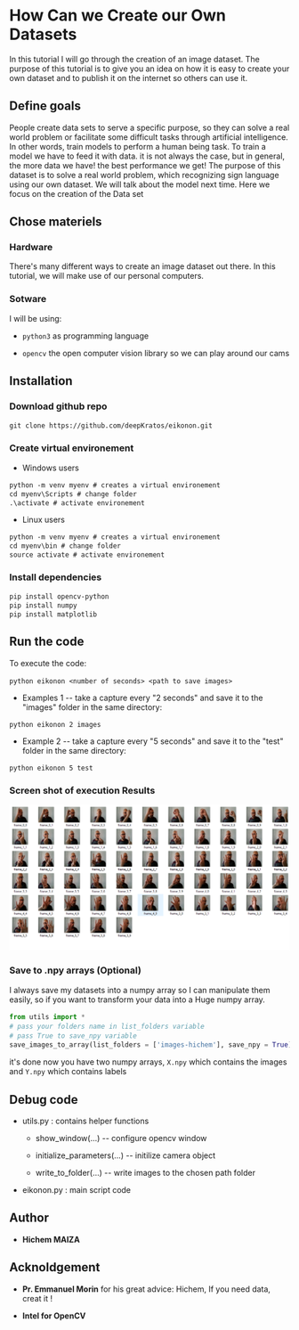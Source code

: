 # How Can we Create our Own Datasets

In this tutorial I will go through the creation of an image dataset. The purpose of this tutorial is to give you an idea on how it is easy to create your own dataset and to publish it on the internet so others can use it.

## Define goals

People create data sets to serve a specific purpose, so they can solve a real world problem or facilitate some difficult tasks through artificial intelligence. In other words, train models to perform a human being task.
To train a model we have to feed it with data. it is not always the case, but in general, the more data we have! the best performance we get!
The purpose of this dataset is to solve a real world problem, which recognizing sign language using our own dataset. We will talk about the model next time. Here we focus on the creation of the Data set

## Chose materiels

### Hardware

There's many different ways to create an image dataset out there. In this tutorial, we will make use of our personal computers.

### Sotware

I will be using:

- `python3` as programming language

- `opencv` the open computer vision library  so we can play around our cams

## Installation

### Download github repo

```shell
git clone https://github.com/deepKratos/eikonon.git
```

### Create virtual environement

- Windows users

```shell
python -m venv myenv # creates a virtual environement
cd myenv\Scripts # change folder
.\activate # activate environement
```

- Linux users

```shell
python -m venv myenv # creates a virtual environement 
cd myenv\bin # change folder
source activate # activate environement  
```

### Install dependencies

```shell
pip install opencv-python
pip install numpy
pip install matplotlib
```

## Run the code

To execute the code:

`python eikonon <number of seconds> <path to save images>`

- Examples 1 -- take a capture every "2 seconds" and save it to the "images" folder in the same directory:

```shell
python eikonon 2 images
```

- Example 2 -- take a capture every "5 seconds" and save it to the "test" folder in the same directory: 

```shell
python eikonon 5 test
```

### Screen shot of execution Results

![Screen shot of execution Resutls](res.png)

### Save to .npy arrays (Optional)

I always save my datasets into a numpy array so I can manipulate them easily, so if you want to transform your data into a Huge numpy array.

```python
from utils import *
# pass your folders name in list_folders variable
# pass True to save_npy variable
save_images_to_array(list_folders = ['images-hichem'], save_npy = True)
```

it's done now you have two numpy arrays, `X.npy` which contains the images and `Y.npy` which contains labels

## Debug code

- utils.py : contains helper functions

  - show_window(...) -- configure opencv window

  - initialize_parameters(...) -- initilize camera object

  - write_to_folder(...) -- write images to the chosen path folder

- eikonon.py : main script code

## Author

- **Hichem MAIZA**

## Acknoldgement

- **Pr. Emmanuel Morin** for his great advice: Hichem, If you need data, creat it !

- **Intel for OpenCV**